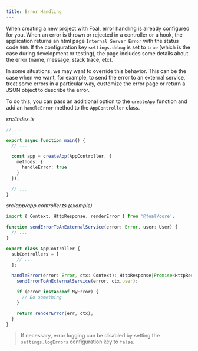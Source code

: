 ```yaml
---
title: Error Handling
---
```


When creating a new project with Foal, error handling is already configured for you. When an error is thrown or rejected in a controller or a hook, the application returns an html page `Internal Server Error` with the status code `500`. If the configuration key `settings.debug` is set to `true` (which is the case during development or testing), the page includes some details about the error (name, message, stack trace, etc).

In some situations, we may want to override this behavior. This can be the case when we want, for example, to send the error to an external service, treat some errors in a particular way, customize the error page or return a JSON object to describe the error.

To do this, you can pass an additional option to the `createApp` function and add an `handleError` method to the `AppController` class.

*src/index.ts*
```typescript
// ...

export async function main() {
  // ...

  const app = createApp(AppController, {
    methods: {
      handleError: true
    }
  });

  // ...
}
```

*src/app/app.controller.ts (example)*
```typescript
import { Context, HttpResponse, renderError } from '@foal/core';

function sendErrorToAnExternalService(error: Error, user: User) {
  // ...
}

export class AppController {
  subControllers = [
    // ...
  ];

  handleError(error: Error, ctx: Context): HttpResponse|Promise<HttpResponse> {
    sendErrorToAnExternalService(error, ctx.user);

    if (error instanceof MyError) {
      // Do something
    }

    return renderError(err, ctx);
  }
}
```

> If necessary, error logging can be disabled by setting the `settings.logErrors` configuration key to `false`.